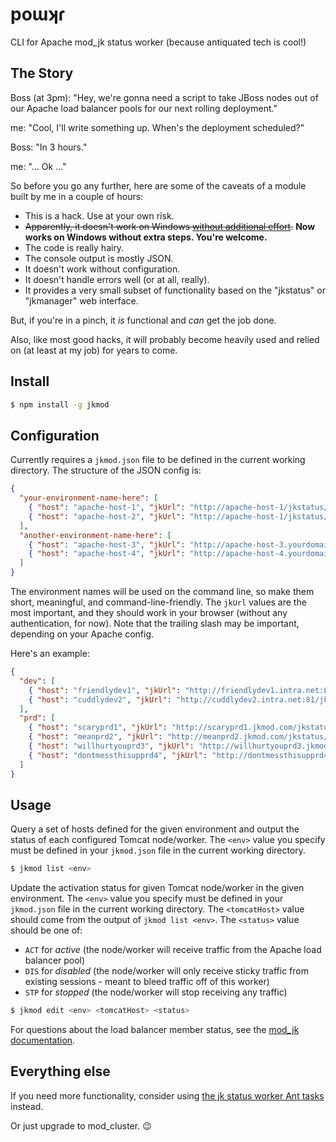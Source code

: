 # poɯʞɾ

CLI for Apache mod_jk status worker (because antiquated tech is cool!)

## The Story

Boss (at 3pm): "Hey, we're gonna need a script to take JBoss nodes out of our Apache load balancer pools for our next rolling deployment."

me: "Cool, I'll write something up. When's the deployment scheduled?"

Boss: "In 3 hours."

me: "... Ok ..."

So before you go any further, here are some of the caveats of a module built by me in a couple of hours:

- This is a hack. Use at your own risk.
- ~~Apparently, it doesn't work on Windows [without additional effort](http://node-xmpp.github.io/doc/nodeexpat.html#toc_6).~~ **Now works on Windows without extra steps. You're welcome.**
- The code is really hairy.
- The console output is mostly JSON.
- It doesn't work without configuration.
- It doesn't handle errors well (or at all, really).
- It provides a very small subset of functionality based on the "jkstatus" or "jkmanager" web interface.

But, if you're in a pinch, it *is* functional and *can* get the job done.

Also, like most good hacks, it will probably become heavily used and relied on (at least at my job) for years to come.

## Install

```sh
$ npm install -g jkmod
```

## Configuration

Currently requires a `jkmod.json` file to be defined in the current working directory. The structure of the JSON config is:

```json
{
  "your-environment-name-here": [
    { "host": "apache-host-1", "jkUrl": "http://apache-host-1/jkstatus/" },
    { "host": "apache-host-2", "jkUrl": "http://apache-host-1/jkstatus/" }
  ],
  "another-environment-name-here": [
    { "host": "apache-host-3", "jkUrl": "http://apache-host-3.yourdomain.com/jkstatus/" },
    { "host": "apache-host-4", "jkUrl": "http://apache-host-4.yourdomain.com/jkstatus/" }
  ]
}
```

The environment names will be used on the command line, so make them short, meaningful, and command-line-friendly. The `jkUrl` values are the most important, and they should work in your browser (without any authentication, for now). Note that the trailing slash may be important, depending on your Apache config.

Here's an example:

```json
{
  "dev": [
    { "host": "friendlydev1", "jkUrl": "http://friendlydev1.intra.net:81/jkstatus/" },
    { "host": "cuddlydev2", "jkUrl": "http://cuddlydev2.intra.net:81/jkstatus/" }
  ],
  "prd": [
    { "host": "scaryprd1", "jkUrl": "http://scaryprd1.jkmod.com/jkstatus/" },
    { "host": "meanprd2", "jkUrl": "http://meanprd2.jkmod.com/jkstatus/" },
    { "host": "willhurtyouprd3", "jkUrl": "http://willhurtyouprd3.jkmod.com/jkstatus/" },
    { "host": "dontmessthisupprd4", "jkUrl": "http://dontmessthisupprd4.jkmod.com/jkstatus/" }
  ]
}
```

## Usage

Query a set of hosts defined for the given environment and output the status of each configured Tomcat node/worker.
The `<env>` value you specify must be defined in your `jkmod.json` file in the current working directory.

```sh
$ jkmod list <env>
```

Update the activation status for given Tomcat node/worker in the given environment.
The `<env>` value you specify must be defined in your `jkmod.json` file in the current working directory.
The `<tomcatHost>` value should come from the output of `jkmod list <env>`.
The `<status>` value should be one of:
- `ACT` for *active* (the node/worker will receive traffic from the Apache load balancer pool)
- `DIS` for *disabled* (the node/worker will only receive sticky traffic from existing sessions - meant to bleed traffic off of this worker)
- `STP` for *stopped* (the node/worker will stop receiving any traffic)

```sh
$ jkmod edit <env> <tomcatHost> <status>
```

For questions about the load balancer member status, see the [mod_jk documentation](http://tomcat.apache.org/connectors-doc/common_howto/loadbalancers.html#Advanced%20Load%20Balancer%20Worker%20Properties).

## Everything else

If you need more functionality, consider using [the jk status worker Ant tasks](http://tomcat.apache.org/connectors-doc/miscellaneous/jkstatustasks.html) instead.

Or just upgrade to mod_cluster. 😉
